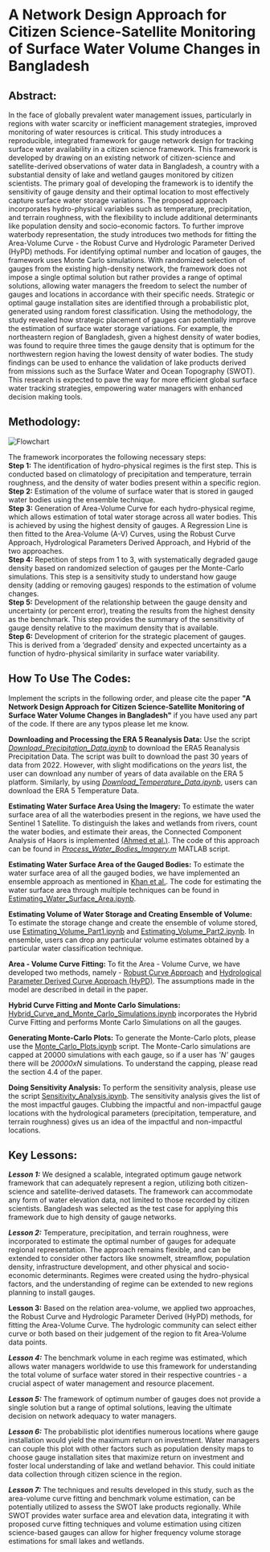 # A Network Design Approach for Citizen Science-Satellite Monitoring of Surface Water Volume Changes in Bangladesh

## Abstract: 
In the face of globally prevalent water management issues, particularly in regions with water scarcity or inefficient management strategies, improved monitoring of water resources is critical. This study introduces a reproducible, integrated framework for gauge network design for tracking surface water availability in a citizen science framework. This framework is developed by drawing on an existing network of citizen-science and satellite-derived observations of water data in Bangladesh, a country with a substantial density of lake and wetland gauges monitored by citizen scientists. The primary goal of developing the framework is to identify the sensitivity of gauge density and their optimal location to most effectively capture surface water storage variations. The proposed approach incorporates hydro-physical variables such as temperature, precipitation, and terrain roughness, with the flexibility to include additional determinants like population density and socio-economic factors. To further improve waterbody representation, the study introduces two methods for fitting the Area-Volume Curve - the Robust Curve and Hydrologic Parameter Derived (HyPD) methods. For identifying optimal number and location of gauges, the framework uses Monte Carlo simulations. With randomized selection of gauges from the existing high-density network, the framework does not impose a single optimal solution but rather provides a range of optimal solutions, allowing water managers the freedom to select the number of gauges and locations in accordance with their specific needs. Strategic or optimal gauge installation sites are identified through a probabilistic plot, generated using random forest classification. Using the methodology, the study revealed how strategic placement of gauges can potentially improve the estimation of surface water storage variations. For example, the northeastern region of Bangladesh, given a highest density of water bodies, was found to require three times the gauge density that is optimum for the northwestern region having the lowest density of water bodies. The study findings can be used to enhance the validation of lake products derived from missions such as the Surface Water and Ocean Topography (SWOT). This research is expected to pave the way for more efficient global surface water tracking strategies, empowering water managers with enhanced decision making tools.

## Methodology:
![Flowchart](https://github.com/shahzaib1007/Network-Sampling-of-Gauges/assets/87221496/3d590cf8-c050-439b-987a-2c6687a1fb30)

<!--![Flow Chart](https://github.com/shahzaib1007/Network-Sampling-of-Gauges/assets/87221496/3639d305-f918-4bd8-a65d-491df176f2ed)-->

The framework incorporates the following necessary steps:  
**Step 1:** The identification of hydro-physical regimes is the first step. This is conducted based on climatology of precipitation and temperature, terrain roughness, and the density of water bodies present within a specific region.  
**Step 2:** Estimation of the volume of surface water that is stored in gauged water bodies using the ensemble technique.  
**Step 3:** Generation of Area-Volume Curve for each hydro-physical regime, which allows estimation of total water storage across all water bodies. This is achieved by using the highest density of gauges. A Regression Line is then fitted to the Area-Volume (A-V) Curves, using the Robust Curve Approach, Hydrological Parameters Derived Approach, and Hybrid of the two approaches.  
**Step 4:** Repetition of steps from 1 to 3, with systematically degraded gauge density based on randomized selection of gauges per the Monte-Carlo simulations. This step is a sensitivity study to understand how gauge density (adding or removing gauges) responds to the estimation of volume changes.  
**Step 5:** Development of the relationship between the gauge density and uncertainty (or percent error), treating the results from the highest density as the benchmark. This step provides the summary of the sensitivity of gauge density relative to the maximum density that is available.  
**Step 6:** Development of criterion for the strategic placement of gauges. This is derived from a ‘degraded’ density and expected uncertainty as a function of hydro-physical similarity in surface water variability. 

## How To Use The Codes:  
Implement the scripts in the following order, and please cite the paper **"A Network Design Approach for Citizen Science-Satellite Monitoring of Surface Water Volume Changes in Bangladesh"** if you have used any part of the code. If there are any typos please let me know.   
  
**Downloading and Processing the ERA 5 Reanalysis Data:** Use the script [_Download_Precipitation_Data.ipynb_](https://github.com/shahzaib1007/Network-Sampling-of-Gauges/blob/main/Download_Precipitation_Data.ipynb) to download the ERA5 Reanalysis Precipitation Data. The script was built to download the past 30 years of data from 2022. However, with slight modifications on the _years_ list, the user can download any number of years of data available on the ERA 5 platform. Similarly, by using [_Download_Temperature_Data.ipynb_](https://github.com/shahzaib1007/Network-Sampling-of-Gauges/blob/main/Download_Temperature_Data.ipynb), users can download the ERA 5 Temperature Data.  

**Estimating Water Surface Area Using the Imagery:** To estimate the water surface area of all the waterbodies present in the regions, we have used the Sentinel 1 Satellite. To distinguish the lakes and wetlands from rivers, count the water bodies, and estimate their areas, the Connected Component Analysis of Haors is implemented [(Ahmed et al.)](https://agupubs.onlinelibrary.wiley.com/doi/full/10.1029/2020WR027989). The code of this approach can be found in [_Process_Water_Bodies_Imagery.m_](https://github.com/shahzaib1007/Network-Sampling-of-Gauges/blob/main/Process_Water_Bodies_Imagery.m) MATLAB script.    

**Estimating Water Surface Area of the Gauged Bodies:** To estimate the water surface area of all the gauged bodies, we have implemented an ensemble approach as mentioned in [Khan et al.](https://doi.org/10.1109/JSTARS.2023.3250354). The code for estimating the water surface area through multiple techniques can be found in [Estimating_Water_Surface_Area.ipynb](https://github.com/shahzaib1007/Network-Sampling-of-Gauges/blob/main/Estimating_Water_Surface_Area.ipynb).  

**Estimating Volume of Water Storage and Creating Ensemble of Volume:** To estimate the storage change and create the ensemble of volume stored, use [Estimating_Volume_Part1.ipynb](https://github.com/shahzaib1007/Network-Sampling-of-Gauges/blob/main/Estimating_Volume_Part1.ipynb) and [Estimating_Volume_Part2.ipynb](https://github.com/shahzaib1007/Network-Sampling-of-Gauges/blob/main/Estimating_Volume_Part2.ipynb). In ensemble, users can drop any particular volume estimates obtained by a particular water classification technique.  

**Area - Volume Curve Fitting:** To fit the Area - Volume Curve, we have developed two methods, namely - [Robust Curve Approach](https://github.com/shahzaib1007/Network-Sampling-of-Gauges/blob/main/Robust_AV_Curve.ipynb) and [Hydrological Parameter Derived Curve Approach (HyPD)](https://github.com/shahzaib1007/Network-Sampling-of-Gauges/blob/main/HyPD_Curve_Fitting.ipynb). The assumptions made in the model are described in detail in the paper.  

**Hybrid Curve Fitting and Monte Carlo Simulations:** [Hybrid_Curve_and_Monte_Carlo_Simulations.ipynb](https://github.com/shahzaib1007/Network-Sampling-of-Gauges/blob/main/Hybrid_Curve_and_Monte_Carlo_Simulations.ipynb) incorporates the Hybrid Curve Fitting and performs Monte Carlo Simulations on all the gauges.  

**Generating Monte-Carlo Plots:** To generate the Monte-Carlo plots, please use the [Monte_Carlo_Plots.ipynb](https://github.com/shahzaib1007/Network-Sampling-of-Gauges/blob/main/Monte_Carlo_Plots.ipynb) script. The Monte-Carlo simulations are capped at 20000 simulations with each gauge, so if a user has _'N'_ gauges there will be _20000xN_ simulations. To understand the capping, please read the section 4.4 of the paper.  

**Doing Sensitivity Analysis:** To perform the sensitivity analysis, please use the script [Sensitivity_Analysis.ipynb](https://github.com/shahzaib1007/Network-Sampling-of-Gauges/blob/main/Sensitivity_Analysis.ipynb). The sensitivity analysis gives the list of the most impactful gauges. Clubbing the impactful and non-impactful gauge locations with the hydrological parameters (precipitation, temperature, and terrain roughness) gives us an idea of the impactful and non-impactful locations.  










## Key Lessons:  
_**Lesson 1:**_	We designed a scalable, integrated optimum gauge network framework that can adequately represent a region, utilizing both citizen-science and satellite-derived datasets. The framework can accommodate any form of water elevation data, not limited to those recorded by citizen scientists. Bangladesh was selected as the test case for applying this framework due to high density of gauge networks.  

_**Lesson 2:**_	Temperature, precipitation, and terrain roughness, were incorporated to estimate the optimal number of gauges for adequate regional representation. The approach remains flexible, and can be extended to consider other factors like snowmelt, streamflow, population density, infrastructure development, and other physical and socio-economic determinants. Regimes were created using the hydro-physical factors, and the understanding of regime can be extended to new regions planning to install gauges.  

**Lesson 3:**	Based on the relation area-volume, we applied two approaches, the Robust Curve and Hydrologic Parameter Derived (HyPD) methods, for fitting the Area-Volume Curve. The hydrologic community can select either curve or both based on their judgement of the region to fit Area-Volume data points.  

_**Lesson 4:**_	The benchmark volume in each regime was estimated, which allows water managers worldwide to use this framework for understanding the total volume of surface water stored in their respective countries - a crucial aspect of water management and resource placement.  

_**Lesson 5:**_	The framework of optimum number of gauges does not provide a single solution but a range of optimal solutions, leaving the ultimate decision on network adequacy to water managers.  

_**Lesson 6:**_	The probabilistic plot identifies numerous locations where gauge installation would yield the maximum return on investment. Water managers can couple this plot with other factors such as population density maps to choose gauge installation sites that maximize return on investment and foster local understanding of lake and wetland behavior. This could initiate data collection through citizen science in the region.  

_**Lesson 7:**_	The techniques and results developed in this study, such as the area-volume curve fitting and benchmark volume estimation, can be potentially utilized to assess the SWOT lake products regionally. While SWOT provides water surface area and elevation data, integrating it with proposed curve fitting techniques and volume estimation using citizen science-based gauges can allow for higher frequency volume storage estimations for small lakes and wetlands.  

